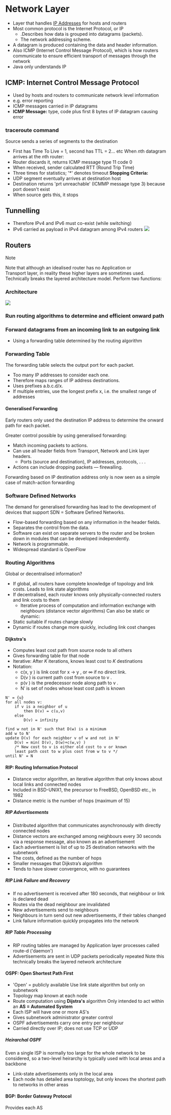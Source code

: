 # Network Layer
- Layer that handles [IP Addresses](IP%20Addresses.md) for hosts and routers
- Most common protocol is the Internet Protocol, or IP
	- .Describes how data is grouped into datagrams (packets).
	- The network addressing scheme.
- A datagram is produced containing the data and header information.
- Also ICMP (Internet Control Message Protocol), which is how routers communicate to ensure efficient transport of messages through the network
- Java only understands IP
## ICMP: Internet Control Message Protocol
- Used by hosts and routers to communicate network level information
- e.g. error reporting
- ICMP messages carried in IP datagrams
- **ICMP Message:** type, code plus first 8 bytes of IP datagram causing error
### traceroute command
Source sends a series of segments to the destination
- First has Time To Live = 1, second has TTL = 2... etc
When $n$th datagram arrives at the $n$th router:
- Router discards it, returns ICMP message type 11 code 0
- When received, sender calculated RTT (Round Trip Time)
- Three times for statistics; '\*'  denotes timeout
**Stopping Criteria:**
- UDP segment eventually arrives at destination host
- Destination returns 'prt unreachable' (ICMMP message type 3) because port doesn't exist
- When source gets this, it stops

## Tunnelling
- Therefore IPv4 and IPv6 must co-exist (while switching)
- IPv6 carried as payload in IPv4 datagram among IPv4 routers
![](tunnelling.png)
## Routers
> [!Note]
> Note that although an idealised router has no Application or  
> Transport layer, in reality these higher layers are sometimes used. 
> Technically breaks the layered architecture model.
> Perform two functions:

### Architecture
![](router-architecture.png)

### Run routing algorithms to determine and efficient onward path
### Forward datagrams from an incoming link to an outgoing link
- Using a forwarding table determined by the routing algorithm
### Forwarding Table
The forwarding table selects the output port for each packet.  
- Too many IP addresses to consider each one.  
- Therefore maps ranges of IP address destinations.  
- Uses prefixes a.b.c.d/x.  
- If multiple entries, use the longest prefix x, i.e. the smallest range of addresses
#### Generalised Forwarding
Early routers only used the destination IP address to determine the onward path for each packet.  

Greater control possible by using generalised forwarding:  
- Match incoming packets to actions.  
- Can use all header fields from Transport, Network and Link layer headers.  
	- Ports (source and destination), IP addresses, protocols, . . .  
- Actions can include dropping packets — firewalling.  

Forwarding based on IP destination address only is now seen as a simple case of match-action forwarding
### Software Defined Networks
The demand for generalised forwarding has lead to the development of devices that support SDN = Software Defined Networks.  
- Flow-based forwarding based on any information in the header fields.  
- Separates the control from the data.  
- Software can exist on separate servers to the router and be broken down in modules that can be developed independently.  
- Network is programmable.  
- Widespread standard is OpenFlow
### Routing Algorithms
Global or decentralised information?  
- If global, all routers have complete knowledge of topology and link costs. Leads to link state algorithms
- If decentralised, each router knows only physically-connected routers and link costs to them
	- Iterative process of computation and information exchange with neighbours (distance vector algorithms)
Can also be static or dynamic:  
- Static suitable if routes change slowly
- Dynamic if routes change more quickly, including link cost changes
#### Dijkstra's
- Computes least cost path from source node to all others
- Gives forwarding table for that node
- Iterative: After $K$ iterations, knows least cost to $K$ destinations
- Notation:
	- c(x, y ) is link cost for x → y , or ∞ if no direct link.  
	- D(v ) is current path cost from source to v .  
	- p(v ) is the predecessor node along path to v .  
	- N′ is set of nodes whose least cost path is known
```Pseudocode
N' = {u}
for all nodes v:
	if v is a neighbor of u
		then D(v) = c(u,v)
	else
		D(v) = infinity

find w not in N' such that D(w) is a minimum
add w to N'
update D(v) for each neighbor v of w and not in N'
	D(v) = min( D(v), D(w)+c(w,v) )
	/* New cost to v is either old cost to v or known
	least path cost to w plus cost from w to v */
until N' = N
```
#### RIP: Routing Information Protocol
- Distance vector algorithm, an iterative algorithm that only knows about local links and connected nodes
- Included in BSD-UNIX1, the precursor to FreeBSD, OpenBSD etc., in 1982
- Distance metric is the number of hops (maximum of 15)
##### RIP Advertisements
- Distributed algorithm that communicates asynchronously with directly connected nodes
- Distance vectors are exchanged among neighbours every 30 seconds via a response message, also known as an advertisement
- Each advertisement is list of up to 25 destination networks with the subnetwork
- The costs, defined as the number of hops
- Smaller messages that Dijkstra’s algorithm
- Tends to have slower convergence, with no guarantees
##### RIP Link Failure and Recovery
- If no advertisement is received after 180 seconds, that neighbour or link is declared dead
- Routes via the dead neighbour are invalidated
- New advertisements send to neighbours
- Neighbours in turn send out new advertisements, if their tables changed
- Link failure information quickly propagates into the network
##### RIP Table Processing
- RIP routing tables are managed by Application layer processes called route-d ('daemon')
- Advertisements are sent in UDP packets periodically repeated
Note this technically breaks the layered network architecture
#### OSPF: Open Shortest Path First
- 'Open' = publicly available
Use link state algorithm but only on subnetwork
- Topology map known at each node
- Route computation using **Dijstra's** algorithm
Only intended to act within an **AS = Automated System**
- Each ISP will have one or more AS's
- Gives subnetwork administrator greater control
- OSPF advertisements carry one entry per neighbour
- Carried directly over IP; does not use TCP or UDP
##### Heirarchal OSPF
Even a single ISP is normally too large for the whole network to be considered, so a two-level heirarchy is typically used with local areas and a backbone
- Link-state advertisements only in the local area
- Each node has detailed area toptology, but only knows the shortest path to networks in other areas
#### BGP: Border Gateway Protocol
Provides each AS 